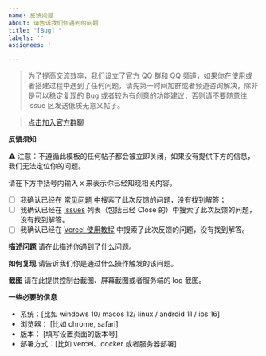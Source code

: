 ```yaml
---
name: 反馈问题
about: 请告诉我们你遇到的问题
title: "[Bug] "
labels: ''
assignees: ''

---
```


> 为了提高交流效率，我们设立了官方 QQ 群和 QQ 频道，如果你在使用或者搭建过程中遇到了任何问题，请先第一时间加群或者频道咨询解决，除非是可以稳定复现的 Bug 或者较为有创意的功能建议，否则请不要随意往 Issue 区发送低质无意义帖子。

> [点击加入官方群聊](https://github.com/Yidadaa/ChatGPT-Next-Web/discussions/1724)

**反馈须知**

⚠️ 注意：不遵循此模板的任何帖子都会被立即关闭，如果没有提供下方的信息，我们无法定位你的问题。

请在下方中括号内输入 x 来表示你已经知晓相关内容。
- [ ] 我确认已经在 [常见问题](https://github.com/lihaihuaa/ChatGPT-Next-Web/blob/main/docs/faq-cn.md) 中搜索了此次反馈的问题，没有找到解答；
- [ ] 我确认已经在 [Issues](https://github.com/lihaihuaa/ChatGPT-Next-Web/issues) 列表（包括已经 Close 的）中搜索了此次反馈的问题，没有找到解答。
- [ ] 我确认已经在 [Vercel 使用教程](https://github.com/lihaihuaa/ChatGPT-Next-Web/blob/main/docs/vercel-cn.md) 中搜索了此次反馈的问题，没有找到解答。

**描述问题**
请在此描述你遇到了什么问题。

**如何复现**
请告诉我们你是通过什么操作触发的该问题。

**截图**
请在此提供控制台截图、屏幕截图或者服务端的 log 截图。

**一些必要的信息**
 - 系统：[比如 windows 10/ macos 12/ linux / android 11 / ios 16]
 - 浏览器： [比如 chrome, safari]
 - 版本： [填写设置页面的版本号]
 - 部署方式：[比如 vercel、docker 或者服务器部署]
